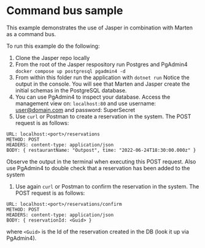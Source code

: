 # Command bus sample

This example demonstrates the use of Jasper in combination with Marten as a command bus.

To run this example do the following:

1. Clone the Jasper repo locally
1. From the root of the Jasper respository run Postgres and PgAdmin4
   `docker compose up postgresql pgadmin4 -d`
1. From within this folder run the application with
   `dotnet run`
   Notice the output in the console. You will see that Marten and Jasper create the initial schemas in the PostgreSQL
   database.
1. You can use PgAdmin4 to inspect your database. Access the management view on:
   `localhost:80`
   and use username: user@domain.com and password: SuperSecret
1. Use `curl` or Postman to create a reservation in the system. The POST request is as follows:

  ```
  URL: localhost:<port>/reservations
  METHOD: POST
  HEADERS: content-type: application/json
  BODY: { restaurantName: "Outpost", time: "2022-06-24T18:30:00.000z" }
  ```

Observe the output in the terminal when executing this POST request. Also use PgAdmin4 to double check that a
reservation has been added to the system

1. Use again
   `curl` or Postman to confirm the reservation in the system. The POST request is as follows:

  ```
  URL: localhost:<port>/reservations/confirm
  METHOD: POST
  HEADERS: content-type: application/json
  BODY: { reservationId: <Guid> }
  ```

where `<Guid>` is the Id of the reservation created in the DB (look it up via PgAdmin4).
